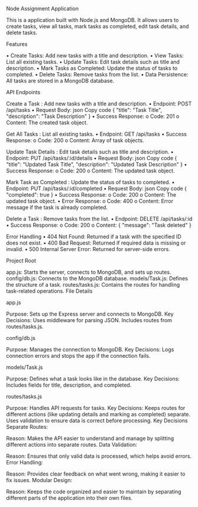 Node Assignment Application



This is a application built with Node.js and MongoDB. It allows users to create tasks, view all tasks, mark tasks as completed, edit task details, and delete tasks.


Features

•	Create Tasks: Add new tasks with a title and description.
•	View Tasks: List all existing tasks.
•	Update Tasks: Edit task details such as title and description.
•	Mark Tasks as Completed: Update the status of tasks to completed.
•	Delete Tasks: Remove tasks from the list.
•	Data Persistence: All tasks are stored in a MongoDB database.

API Endpoints

Create a Task : Add new tasks with a title and description.
•	Endpoint: POST /api/tasks
•	Request Body:
json
Copy code
{
  "title": "Task Title",
  "description": "Task Description"
}
•	Success Response:
o	Code: 201
o	Content: The created task object.

Get All Tasks : List all existing tasks.
•	Endpoint: GET /api/tasks
•	Success Response:
o	Code: 200
o	Content: Array of task objects.

Update Task Details : Edit task details such as title and description.
•	Endpoint: PUT /api/tasks/:id/details
•	Request Body:
json
Copy code
{
  "title": "Updated Task Title",
  "description": "Updated Task Description"
}
•	Success Response:
o	Code: 200
o	Content: The updated task object.

Mark Task as Completed : Update the status of tasks to completed.
•	Endpoint: PUT /api/tasks/:id/completed
•	Request Body:
json
Copy code
{
  "completed": true
}
•	Success Response:
o	Code: 200
o	Content: The updated task object.
•	Error Response:
o	Code: 400
o	Content: Error message if the task is already completed.

Delete a Task : Remove tasks from the list.
•	Endpoint: DELETE /api/tasks/:id
•	Success Response:
o	Code: 200
o	Content: { "message": "Task deleted" }

Error Handling
•	404 Not Found: Returned if a task with the specified ID does not exist.
•	400 Bad Request: Returned if required data is missing or invalid.
•	500 Internal Server Error: Returned for server-side errors.


Project Root

app.js: Starts the server, connects to MongoDB, and sets up routes.
config/db.js: Connects to the MongoDB database.
models/Task.js: Defines the structure of a task.
routes/tasks.js: Contains the routes for handling task-related operations.
File Details

app.js

Purpose: Sets up the Express server and connects to MongoDB.
Key Decisions:
Uses middleware for parsing JSON.
Includes routes from routes/tasks.js.

config/db.js

Purpose: Manages the connection to MongoDB.
Key Decisions:
Logs connection errors and stops the app if the connection fails.

models/Task.js

Purpose: Defines what a task looks like in the database.
Key Decisions:
Includes fields for title, description, and completed.

routes/tasks.js

Purpose: Handles API requests for tasks.
Key Decisions:
Keeps routes for different actions (like updating details and marking as completed) separate.
Uses validation to ensure data is correct before processing.
Key Decisions
Separate Routes:

Reason: Makes the API easier to understand and manage by splitting different actions into separate routes.
Data Validation:

Reason: Ensures that only valid data is processed, which helps avoid errors.
Error Handling:

Reason: Provides clear feedback on what went wrong, making it easier to fix issues.
Modular Design:

Reason: Keeps the code organized and easier to maintain by separating different parts of the application into their own files.
